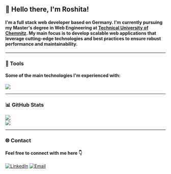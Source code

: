 ## 👋 Hello there, I'm Roshita!

#### I'm a full stack web developer based on Germany. I'm currently pursuing my Master's degree in Web Engineering at [Technical University of Chemnitz](https://www.tu-chemnitz.de/index.html.en). My main focus is to develop scalable web applications that leverage cutting-edge technologies and best practices to ensure robust performance and maintainability.

---

### 🔧 Tools

#### Some of the main technologies I'm experienced with:

![](https://skillicons.dev/icons?i=go,ruby,rails,php,angular,javascript,java,html,css,mongodb,postgres,grafana,linux,github,&perline=7)

---

### 📊 GitHub Stats

![](https://github-readme-streak-stats.herokuapp.com/?user=roshita02&theme=react&hide_border=true)<br/>
![](https://github-readme-stats.vercel.app/api/top-langs/?username=roshita02&theme=react&hide_border=true&include_all_commits=true&count_private=false&layout=compact)

---

### 🌐 Contact

#### Feel free to connect with me here 👇

[![LinkedIn](https://img.shields.io/badge/LinkedIn-%230077B5.svg?logo=linkedin&logoColor=white)](https://www.linkedin.com/in/roshitashk/)
[![Email](https://img.shields.io/badge/Email-C5221F.svg?logo=gmail&logoColor=white)](mailto:roshi.shk@gmail.com)
